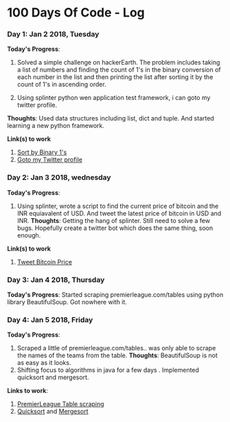 # 100 Days Of Code - Log


### Day 1: Jan 2 2018, Tuesday 

**Today's Progress**: 
1. Solved a simple challenge on hackerEarth. The problem includes taking a list of numbers and finding the count of 1's in the binary conversion of each number in the list and then printing the list after sorting it by the count of 1's in ascending order.

2. Using splinter python wen application test framework, i can goto my twitter profile.

**Thoughts**: Used data structures including list, dict and tuple. And started learning a new python framework.

**Link(s) to work**
1. [Sort by Binary 1's](https://github.com/basithamid/Python-Challenges/blob/master/sort-by-binary-ones.py)
2. [Goto my Twitter profile](https://github.com/basithamid/python-splinter/blob/master/test.py)

### Day 2: Jan 3 2018, wednesday 

**Today's Progress**: 
1. Using splinter, wrote a script to find the current price of bitcoin and the INR equiavalent of USD. And tweet the latest price of bitcoin in USD and INR.
**Thoughts**: Getting the hang of splinter. Still need to solve a few bugs. Hopefully create a twitter bot which does the same thing, soon enough.

**Link(s) to work**
1. [Tweet Bitcoin Price](https://github.com/basithamid/python-splinter/blob/master/bitcoin-price-tweeter.py)


### Day 3: Jan 4 2018, Thursday 

**Today's Progress**: Started scraping premierleague.com/tables using python library BeautifulSoup. Got nowhere with it.

### Day 4: Jan 5 2018, Friday

**Today's Progress**: 
1. Scraped a little of premierleague.com/tables.. was only able to scrape the names of the teams from the table.
**Thoughts**: BeautifulSoup is not as easy as it looks.
2. Shifting focus to algorithms in java for a few days . Implemented quicksort and mergesort.

**Links to work**:
1. [PremierLeague Table scraping]("https://github.com/basithamid/scrapping/blob/master/plscrapping.py")
2. [Quicksort]("https://github.com/basithamid/algorithms/blob/master/Quicksort.java") and [Mergesort]("https://github.com/basithamid/algorithms/blob/master/MergeSort.java")




